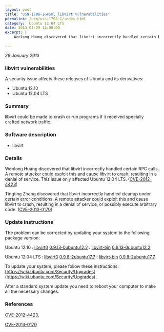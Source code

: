 ```yaml
---
layout: post
title: "USN-1708-1&#58; libvirt vulnerabilities"
permalink: /usn/usn-1708-1/index.html
category:  Ubuntu 12.04 LTS
date: 2013-01-29 12:00:00
excerpt: |
    Wenlong Huang discovered that libvirt incorrectly handled certain RPC calls. A remote attacker could exploit this and cause libvirt to crash, resulting in a denial of service. This issue only affected Ubuntu 12.04 LTS. ([CVE-2012-4423](http://people.ubuntu.com/~ubuntu-security/cve/CVE-2012-4423))
    
--- 
```

 
 

*29 January 2013*

### libvirt vulnerabilities

A security issue affects these releases of Ubuntu and its derivatives:

* Ubuntu 12.10
* Ubuntu 12.04 LTS

### Summary

libvirt could be made to crash or run programs if it received specially crafted network traffic.

### Software description

* libvirt 

### Details

Wenlong Huang discovered that libvirt incorrectly handled certain RPC calls. A remote attacker could exploit this and cause libvirt to crash, resulting in a denial of service. This issue only affected Ubuntu 12.04 LTS. ([CVE-2012-4423](http://people.ubuntu.com/~ubuntu-security/cve/CVE-2012-4423))

Tingting Zheng discovered that libvirt incorrectly handled cleanup under certain error conditions. A remote attacker could exploit this and cause libvirt to crash, resulting in a denial of service, or possibly execute arbitrary code. ([CVE-2013-0170](http://people.ubuntu.com/~ubuntu-security/cve/CVE-2013-0170)) 

### Update instructions

The problem can be corrected by updating your system to the following package version:

Ubuntu 12.10
 : [libvirt0](https://launchpad.net/ubuntu/+source/libvirt) <span> [0.9.13-0ubuntu12.2](https://launchpad.net/ubuntu/+source/libvirt/0.9.13-0ubuntu12.2) </span> 
 : [libvirt-bin](https://launchpad.net/ubuntu/+source/libvirt) <span> [0.9.13-0ubuntu12.2](https://launchpad.net/ubuntu/+source/libvirt/0.9.13-0ubuntu12.2) </span> 

Ubuntu 12.04 LTS
 : [libvirt0](https://launchpad.net/ubuntu/+source/libvirt) <span> [0.9.8-2ubuntu17.7](https://launchpad.net/ubuntu/+source/libvirt/0.9.8-2ubuntu17.7) </span> 
 : [libvirt-bin](https://launchpad.net/ubuntu/+source/libvirt) <span> [0.9.8-2ubuntu17.7](https://launchpad.net/ubuntu/+source/libvirt/0.9.8-2ubuntu17.7) </span> 

To update your system, please follow these instructions: [https://wiki.ubuntu.com/Security/Upgrades](https://wiki.ubuntu.com/Security/Upgrades).

After a standard system update you need to reboot your computer to make all the necessary changes. 

### References

 
 [CVE-2012-4423](http://people.ubuntu.com/~ubuntu-security/cve/CVE-2012-4423), 

 [CVE-2013-0170](http://people.ubuntu.com/~ubuntu-security/cve/CVE-2013-0170)
 

